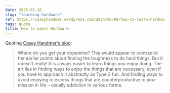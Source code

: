 ```yaml
---
date: 2025-01-16
slug: "learning-hardware"
ref: https://caseyhandmer.wordpress.com/2024/06/08/how-to-learn-hardware/
tags: quote
title: How to Learn Hardware
---
```


Quoting [Casey Handmer's blog](https://caseyhandmer.wordpress.com/2024/06/08/how-to-learn-hardware/):

> Where do you get your dopamine? This would appear to contradict the earlier points about finding the toughness to do hard things. But it doesn’t really! It is always easier to learn things you enjoy doing. The art lies in finding ways to enjoy the things that are necessary, even if you have to approach it abstractly as Type 2 fun. And finding ways to avoid enjoying to excess things that are counterproductive to your mission in life – usually addiction in various forms.